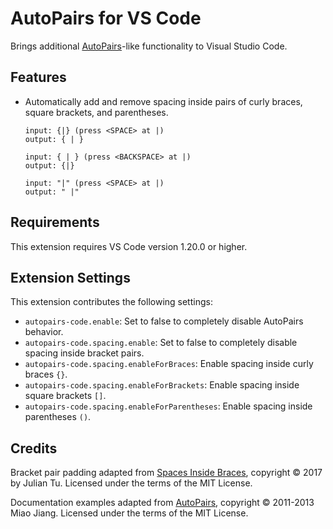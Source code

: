# AutoPairs for VS Code

Brings additional [AutoPairs][]-like functionality to Visual Studio Code.

## Features

* Automatically add and remove spacing inside pairs of curly braces, square
  brackets, and parentheses.

    ```text
    input: {|} (press <SPACE> at |)
    output: { | }

    input: { | } (press <BACKSPACE> at |)
    output: {|}

    input: "|" (press <SPACE> at |)
    output: " |"
    ```

## Requirements

This extension requires VS Code version 1.20.0 or higher.

## Extension Settings

This extension contributes the following settings:

* `autopairs-code.enable`: Set to false to completely disable AutoPairs behavior.
* `autopairs-code.spacing.enable`: Set to false to completely disable spacing inside bracket pairs.
* `autopairs-code.spacing.enableForBraces`: Enable spacing inside curly braces `{}`.
* `autopairs-code.spacing.enableForBrackets`: Enable spacing inside square brackets `[]`.
* `autopairs-code.spacing.enableForParentheses`: Enable spacing inside parentheses `()`.

## Credits

Bracket pair padding adapted from [Spaces Inside Braces][sib], copyright © 2017
by Julian Tu. Licensed under the terms of the MIT License.

Documentation examples adapted from [AutoPairs][], copyright © 2011-2013 Miao
Jiang. Licensed under the terms of the MIT License.

[AutoPairs]: https://github.com/jiangmiao/auto-pairs
[sib]: https://github.com/AiryShift/spaces-inside-braces
